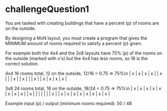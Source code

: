 # challengeQuestion1

You are tasked with creating buildings that have a percent (p) of rooms are on the outside.

By designing a MxN layout, you must create a program that gives the MINIMUM amount of rooms required to satisfy a percent (p) given.

For example both the 4x4 and the 3x8 layouts have 75% (p) of the rooms on the outside (marked with x's) but the 4x4 has less rooms, so 16 is the correct solution.

4x4 16 rooms total, 12 on the outside, 12/16 = 0.75 => 75%\n
| x | x | x | x |
| x |   |   | x |
| x |   |   | x |
| x | x | x | x |  

3x8 24 rooms total, 18 on the outside, 18/24 = 0.75 => 75%\n
| x | x | x | x | x | x | x | x |
| x |   |   |   |   |   |   | x |
| x | x | x | x | x | x | x | x |

Example input (p) / output (minimum rooms required):
50 / 48
